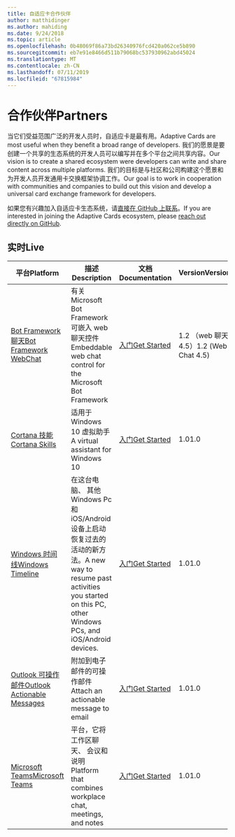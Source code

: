 ```yaml
---
title: 自适应卡合作伙伴
author: matthidinger
ms.author: mahiding
ms.date: 9/24/2018
ms.topic: article
ms.openlocfilehash: 0b48069f86a73bd26340976fcd420a062ce5b890
ms.sourcegitcommit: eb7e91e8466d511b79068bc537930962abd45024
ms.translationtype: MT
ms.contentlocale: zh-CN
ms.lasthandoff: 07/11/2019
ms.locfileid: "67815984"
---
```

# <a name="partners"></a><span data-ttu-id="6ac8a-102">合作伙伴</span><span class="sxs-lookup"><span data-stu-id="6ac8a-102">Partners</span></span> 

<span data-ttu-id="6ac8a-103">当它们受益范围广泛的开发人员时，自适应卡是最有用。</span><span class="sxs-lookup"><span data-stu-id="6ac8a-103">Adaptive Cards are most useful when they benefit a broad range of developers.</span></span> <span data-ttu-id="6ac8a-104">我们的愿景是要创建一个共享的生态系统的开发人员可以编写并在多个平台之间共享内容。</span><span class="sxs-lookup"><span data-stu-id="6ac8a-104">Our vision is to create a shared ecosystem were developers can write and share content across multiple platforms.</span></span> <span data-ttu-id="6ac8a-105">我们的目标是与社区和公司构建这个愿景和为开发人员开发通用卡交换框架协调工作。</span><span class="sxs-lookup"><span data-stu-id="6ac8a-105">Our goal is to work in cooperation with communities and companies to build out this vision and develop a universal card exchange framework for developers.</span></span>

<span data-ttu-id="6ac8a-106">如果您有兴趣加入自适应卡生态系统，请[直接在 GitHub 上联系](https://github.com/Microsoft/AdaptiveCards)。</span><span class="sxs-lookup"><span data-stu-id="6ac8a-106">If you are interested in joining the Adaptive Cards ecosystem, please [reach out directly on GitHub](https://github.com/Microsoft/AdaptiveCards).</span></span>

## <a name="live"></a><span data-ttu-id="6ac8a-107">实时</span><span class="sxs-lookup"><span data-stu-id="6ac8a-107">Live</span></span>

<span data-ttu-id="6ac8a-108">平台</span><span class="sxs-lookup"><span data-stu-id="6ac8a-108">Platform</span></span> | <span data-ttu-id="6ac8a-109">描述</span><span class="sxs-lookup"><span data-stu-id="6ac8a-109">Description</span></span> | <span data-ttu-id="6ac8a-110">文档</span><span class="sxs-lookup"><span data-stu-id="6ac8a-110">Documentation</span></span> | <span data-ttu-id="6ac8a-111">Version</span><span class="sxs-lookup"><span data-stu-id="6ac8a-111">Version</span></span>
---------|-------------|---------------|---------
[<span data-ttu-id="6ac8a-112">Bot Framework 聊天</span><span class="sxs-lookup"><span data-stu-id="6ac8a-112">Bot Framework WebChat</span></span>](https://github.com/Microsoft/BotFramework-WebChat)  | <span data-ttu-id="6ac8a-113">有关 Microsoft Bot Framework 可嵌入 web 聊天控件</span><span class="sxs-lookup"><span data-stu-id="6ac8a-113">Embeddable web chat control for the Microsoft Bot Framework</span></span> | [<span data-ttu-id="6ac8a-114">入门</span><span class="sxs-lookup"><span data-stu-id="6ac8a-114">Get Started</span></span>](https://docs.microsoft.com/en-us/adaptive-cards/get-started/bots) | <span data-ttu-id="6ac8a-115">1.2 （web 聊天 4.5）</span><span class="sxs-lookup"><span data-stu-id="6ac8a-115">1.2 (Web Chat 4.5)</span></span>
[<span data-ttu-id="6ac8a-116">Cortana 技能</span><span class="sxs-lookup"><span data-stu-id="6ac8a-116">Cortana Skills</span></span>](https://docs.microsoft.com/en-us/cortana/skills/adaptive-cards) | <span data-ttu-id="6ac8a-117">适用于 Windows 10 虚拟助手</span><span class="sxs-lookup"><span data-stu-id="6ac8a-117">A virtual assistant for Windows 10</span></span> | [<span data-ttu-id="6ac8a-118">入门</span><span class="sxs-lookup"><span data-stu-id="6ac8a-118">Get Started</span></span>](https://docs.microsoft.com/en-us/adaptive-cards/get-started/bots) | <span data-ttu-id="6ac8a-119">1.0</span><span class="sxs-lookup"><span data-stu-id="6ac8a-119">1.0</span></span>
[<span data-ttu-id="6ac8a-120">Windows 时间线</span><span class="sxs-lookup"><span data-stu-id="6ac8a-120">Windows Timeline</span></span>](https://blogs.windows.com/windowsexperience/2017/12/19/announcing-windows-10-insider-preview-build-17063-pc/) | <span data-ttu-id="6ac8a-121">在这台电脑、 其他 Windows Pc 和 iOS/Android 设备上启动恢复过去的活动的新方法。</span><span class="sxs-lookup"><span data-stu-id="6ac8a-121">A new way to resume past activities you started on this PC, other Windows PCs, and iOS/Android devices.</span></span> | [<span data-ttu-id="6ac8a-122">入门</span><span class="sxs-lookup"><span data-stu-id="6ac8a-122">Get Started</span></span>](https://docs.microsoft.com/en-us/adaptive-cards/get-started/windows) | <span data-ttu-id="6ac8a-123">1.0</span><span class="sxs-lookup"><span data-stu-id="6ac8a-123">1.0</span></span>
[<span data-ttu-id="6ac8a-124">Outlook 可操作邮件</span><span class="sxs-lookup"><span data-stu-id="6ac8a-124">Outlook Actionable Messages</span></span>](https://docs.microsoft.com/en-us/outlook/actionable-messages/)  | <span data-ttu-id="6ac8a-125">附加到电子邮件的可操作邮件</span><span class="sxs-lookup"><span data-stu-id="6ac8a-125">Attach an actionable message to email</span></span> | [<span data-ttu-id="6ac8a-126">入门</span><span class="sxs-lookup"><span data-stu-id="6ac8a-126">Get Started</span></span>](https://docs.microsoft.com/en-us/outlook/actionable-messages/) | <span data-ttu-id="6ac8a-127">1.0</span><span class="sxs-lookup"><span data-stu-id="6ac8a-127">1.0</span></span>
[<span data-ttu-id="6ac8a-128">Microsoft Teams</span><span class="sxs-lookup"><span data-stu-id="6ac8a-128">Microsoft Teams</span></span>](https://products.office.com/en-US/microsoft-teams/group-chat-software) | <span data-ttu-id="6ac8a-129">平台，它将工作区聊天、 会议和说明</span><span class="sxs-lookup"><span data-stu-id="6ac8a-129">Platform that combines workplace chat, meetings, and notes</span></span> | [<span data-ttu-id="6ac8a-130">入门</span><span class="sxs-lookup"><span data-stu-id="6ac8a-130">Get Started</span></span>](https://docs.microsoft.com/en-us/microsoftteams/platform/concepts/cards/cards-reference#adaptive-card) | <span data-ttu-id="6ac8a-131">1.0</span><span class="sxs-lookup"><span data-stu-id="6ac8a-131">1.0</span></span>

